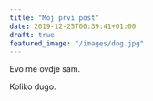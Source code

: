 ```yaml
---
title: "Moj prvi post"
date: 2019-12-25T00:39:41+01:00
draft: true
featured_image: "/images/dog.jpg"
---
```


Evo me ovdje sam.

Koliko dugo.
